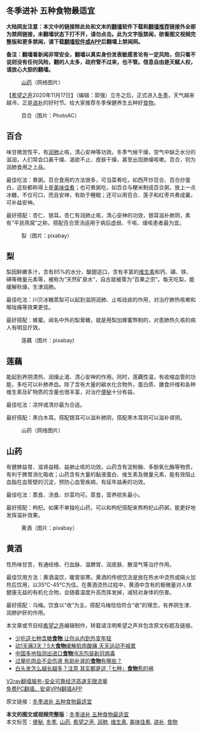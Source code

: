  <h2>冬季进补 五种食物最适宜</h2> <p class="notice"><b>大陆网友注意：本文中的链接除此处和文末的<a href="https://github.com/bannedbook/fanqiang" >翻墙</a>软件下载和<a href="https://github.com/killgcd/justmysocks/blob/master/README.md">翻墙推荐</a>链接外全部为禁网链接，未翻墙状态下打不开，请勿点击。此为文字版禁闻，欲看图文视频完整版和更多禁闻，请下载<a href="https://github.com/bannedbook/fanqiang">翻墙软件或APP</a>后翻墙上禁闻网。</p><p>备注：翻墙看新闻非常安全，翻墙以真实身份发表敏感言论有一定风险，但只看不说则没有任何风险，翻的人太多，政府管不过来，也不管。信息自由是天赋人权，请放心大胆的翻墙。</b></p>  <div class="entry"> <figure><figcaption><a href="https://www.bannedbook.org/bnews/tag/%e5%b1%b1%e8%8d%af/" class="st_tag internal_tag" rel="tag" title="标签 山药 下的日志">山药</a>（网络图片）</figcaption></figure> <p>【<span class='wp_keywordlink_affiliate'><a href="https://www.soundofhope.org" title="希望之声" target="_blank">希望之声</a></span>2020年11月17日】（编辑：郭强）立冬之后，正式进入<a href="https://www.bannedbook.org/bnews/tag/%e5%86%ac%e5%ad%a3/" class="st_tag internal_tag" rel="tag" title="标签 冬季 下的日志">冬季</a>，天气越来越冷，正是<a href="https://www.bannedbook.org/bnews/tag/%E8%BF%9B%E8%A1%A5/" class="st_tag internal_tag" rel="tag" title="标签 进补 下的日志">进补</a>的好时节。给大家推荐冬季保健养生五种好<a href="https://www.bannedbook.org/bnews/tag/%e9%a3%9f%e7%89%a9/" class="st_tag internal_tag" rel="tag" title="标签 食物 下的日志">食物</a>。</p> <figure><figcaption>百合（图片：PhotoAC）</figcaption></figure> <h2>百合</h2> <p>味甘微苦性平，有<a href="https://www.bannedbook.org/bnews/tag/%E6%B6%A6%E8%82%BA/" class="st_tag internal_tag" rel="tag" title="标签 润肺 下的日志">润肺</a>止咳，清心安神等功效。冬季气候干燥，空气中缺乏水分的滋润，人们常会口鼻干燥、渴欲不止、皮肤干燥，甚至出现肺燥咳嗽。百合，则为润肺食用之上品。</p> <p>最佳吃法：煮粥。百合食用的方法很多，可当菜肴吃，如西芹炒百合、百合炒蛋白，这些都称得上是<a href="https://www.bannedbook.org/bnews/tag/%E7%BE%8E%E5%91%B3%E4%BD%B3%E8%82%B4/" class="st_tag internal_tag" rel="tag" title="标签 美味佳肴 下的日志">美味佳肴</a>；也可煮粥吃，如百合与粳米制成百合粥，放上一点冰糖，不仅可口，而且安神，有助于睡眠；还可以用百合、莲子和红枣共煮成羹，可补益安神。</p> <p>最好搭配：杏仁、银耳。杏仁有润肺止咳，清心安神的功效，银耳滋补肺阴，素有“平民燕窝”之称，搭配百合煲汤适用于病后虚弱、干咳、燥咳患者最为宜。</p>  <figure><figcaption>梨（图片：pixabay）</figcaption></figure> <h2>梨</h2> <p>梨因鲜嫩多汁，含有85%的水分，酸甜适口，含有丰富的<a href="https://www.bannedbook.org/bnews/tag/%E7%BB%B4%E7%94%9F%E7%B4%A0/" class="st_tag internal_tag" rel="tag" title="标签 维生素 下的日志">维生素</a>和钙、磷、铁、碘等微量元素等，被称为“天然矿泉水”，自古就被尊为“百果之宗”。每天吃梨，能缓解秋燥，生津润肺。</p> <p>最佳吃法：川贝冰糖蒸梨可以起到滋阴润肺、止咳祛痰的作用，对治疗肺热咳嗽和喉咙痛等效果更佳。</p> <p>最好搭配：蜂蜜。闻名中外的梨膏糖，就是用梨加蜂蜜熬制的，对患肺热久咳的病人有明显疗效。</p> <figure><figcaption>莲藕（图片：pixabay)</figcaption></figure> <h2>莲藕</h2> <p>能起到养阴清热、润燥止渴、清心安神的作用。同时，莲藕性温，有收缩血管的功能，多吃可以补肺养血。除了含有大量的碳水化合物外，蛋白质、膳食纤维和各种维生素及矿物质的含量也很丰富，对治疗<a href="https://www.bannedbook.org/bnews/tag/%e4%be%bf%e7%a7%98/" class="st_tag internal_tag" rel="tag" title="标签 便秘 下的日志">便秘</a>十分有益。</p>  <p>最佳吃法：凉拌或清炒最为合适。</p> <p>最好搭配：黑白木耳。搭配银耳可以滋补肺阴，搭配黑木耳则可以滋补肾阴。</p> <figure><figcaption>山药（网络图片）</figcaption></figure> <h2>山药</h2> <p>有健脾益胃、滋肾益精、益肺止咳的功效。山药含有淀粉酶、多酚氧化酶等物质，有利于脾胃消化吸收；山药含有大量的黏液蛋白、维生素及微量元素，能有效阻止血脂在血管壁的沉淀，预防心血管疾病，有延年益寿的功效。</p> <p>最佳吃法：蒸食、汤食、炒菜均可。蒸食，营养损失最小。</p>  <p>最好搭配：枸杞。如果不单独吃山药，可以和枸杞搭配来熬枸杞山药粥，能更好地发挥滋补效果。</p> <figure><figcaption>黄酒（图片：pixabay）</figcaption></figure> <h2>黄酒</h2> <p>性热味甘苦，有通经络、行血脉、温脾胃、润皮肤、散湿气等治疗作用。</p> <p>最佳饮用方法：黄酒温饮，暖胃驱寒。黄酒的传统饮法是放在热水中烫热或隔火加热后饮用，以35℃-45℃为佳。在黄酒烫热过程中，黄酒中含有的极微量对人体健康无益的有机化合物，会随着温度升高而挥发掉，减轻对身体的伤害。</p> <p>最好搭配：乌梅。饮食以“收”为主，搭配乌梅恰恰符合“收”的理念，有养阴生津、润肺护肝的作用。</p>  <p>本文章或节目经<a href="https://www.bannedbook.org/bnews/tag/%e5%b8%8c%e6%9c%9b%e4%b9%8b%e5%a3%b0/" class="st_tag internal_tag" rel="tag" title="标签 希望之声 下的日志">希望之声</a>编辑制作，转载请注明希望之声并包含原文标题及链接。</p> <ul class='op-related-articles' title='相关阅读'> <li><a href='https://www.bannedbook.org/bnews/health/20201117/1432276.html' target='_blank'>少吃这七种含糖<b>食物</b> 让你从内到外变年轻</a></li> <li><a href='https://www.bannedbook.org/bnews/health/20201116/1431739.html' target='_blank'>动1天痛3天？5大<b>食物</b>缓解肌肉酸痛 天天运动不喊累</a></li> <li><a href='https://www.bannedbook.org/bnews/headline/20201114/1431102.html' target='_blank'>中国多地指测出进口<b>食物</b>冷冻包装新冠病毒</a></li> <li><a href='https://www.bannedbook.org/bnews/health/20201114/1430883.html' target='_blank'>过量吃肉会不会伤肾 有助补肾的<b>食物</b>有哪些？</a></li> <li><a href='https://www.bannedbook.org/bnews/health/20201114/1430787.html' target='_blank'>白头发怎么越长越多？注意 其实都是这「七种」<b>食物</b>惹的祸</a></li> </ul> <p class="texttj"> <a href="https://www.bannedbook.org/forum23/topic22702.html" target="_blank">V2ray翻墙服务-安全可靠经济高速无限流量</a><br/> <a href="https://github.com/bannedbook/fanqiang/wiki/%E7%A6%81%E9%97%BB%E7%BD%91%E5%AE%89%E5%8D%93%E7%BF%BB%E5%A2%99%E6%96%B0%E9%97%BBAPP" target="_blank">免费PC翻墙、安卓VPN翻墙APP</a></p><p>原文链接：<a class="src_link"  href="https://www.soundofhope.org/post/443473" target="_blank">冬季进补 五种食物最适宜</a></p><a name='sharetosocial'></a>       <div><b>本文的图文或视频完整版</b>：<a href='https://www.bannedbook.org/bnews/comments/20201117/1432391.html'>冬季进补 五种食物最适宜</a></div>  </div><!--END ENTRY--> <div class="postfooter"> <div>本文标签：<a href="https://www.bannedbook.org/bnews/tag/%e4%be%bf%e7%a7%98/" rel="tag">便秘</a>, <a href="https://www.bannedbook.org/bnews/tag/%e5%86%ac%e5%ad%a3/" rel="tag">冬季</a>, <a href="https://www.bannedbook.org/bnews/tag/%e5%b1%b1%e8%8d%af/" rel="tag">山药</a>, <a href="https://www.bannedbook.org/bnews/tag/%e5%b8%8c%e6%9c%9b%e4%b9%8b%e5%a3%b0/" rel="tag">希望之声</a>, <a href="https://www.bannedbook.org/bnews/tag/%E6%B6%A6%E8%82%BA/" rel="tag">润肺</a>, <a href="https://www.bannedbook.org/bnews/tag/%E7%BB%B4%E7%94%9F%E7%B4%A0/" rel="tag">维生素</a>, <a href="https://www.bannedbook.org/bnews/tag/%E7%BE%8E%E5%91%B3%E4%BD%B3%E8%82%B4/" rel="tag">美味佳肴</a>, <a href="https://www.bannedbook.org/bnews/tag/%E8%BF%9B%E8%A1%A5/" rel="tag">进补</a>, <a href="https://www.bannedbook.org/bnews/tag/%e9%a3%9f%e7%89%a9/" rel="tag">食物</a></div>  </div><!--END POSTFOOTER--> 